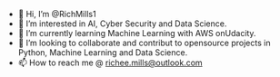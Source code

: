 - 👋 Hi, I’m @RichMills1
- 👀 I’m interested in AI, Cyber Security and Data Science.
- 🌱 I’m currently learning Machine Learning with AWS onUdacity.
- 💞️ I’m looking to collaborate and contribut to opensource projects in Python, Machine Learning and Data Science.
- 📫 How to reach me @ richee.mills@outlook.com

<!---
RichMills1 is a ✨ special ✨ repository because its `README.md` (this file) appears on your GitHub profile.
You can click the Preview link to take a look at your changes.
--->
